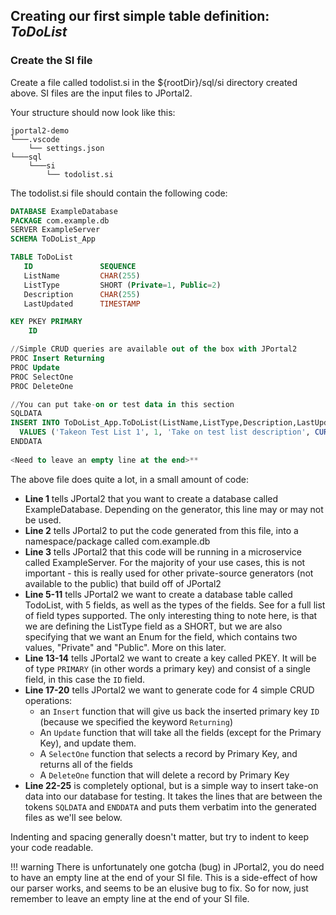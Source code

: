 
## Creating our first simple table definition: *ToDoList*

### Create the SI file  
Create a file called todolist.si in the ${rootDir}/sql/si directory created above. SI files are the input files to JPortal2.

Your structure should now look like this:
```
jportal2-demo
└───.vscode
    └── settings.json
└───sql
    └───si
        └── todolist.si
```



The todolist.si file should contain the following code:


```sql title="todolist.si" hl_lines="28"
DATABASE ExampleDatabase
PACKAGE com.example.db
SERVER ExampleServer
SCHEMA ToDoList_App

TABLE ToDoList
   ID               SEQUENCE
   ListName         CHAR(255)
   ListType         SHORT (Private=1, Public=2)
   Description      CHAR(255)
   LastUpdated      TIMESTAMP

KEY PKEY PRIMARY
    ID

//Simple CRUD queries are available out of the box with JPortal2
PROC Insert Returning
PROC Update
PROC SelectOne
PROC DeleteOne

//You can put take-on or test data in this section
SQLDATA
INSERT INTO ToDoList_App.ToDoList(ListName,ListType,Description,LastUpdated) 
  VALUES ('Takeon Test List 1', 1, 'Take on test list description', CURRENT_DATE );
ENDDATA
                                                                               
<Need to leave an empty line at the end>**
```
The above file does quite a lot, in a small amount of code:  

* **Line 1** tells JPortal2 that you want to create a database called ExampleDatabase. Depending on the generator, this line may or may not be used.      
* **Line 2** tells JPortal2 to put the code generated from this file, into a namespace/package called com.example.db  
* **Line 3** tells JPortal2 that this code will be running in a microservice called ExampleServer. For the majority of your use cases, this is not important - this is really used for other private-source generators (not available to the public) that build off of JPortal2  
* **Line 5-11** tells JPortal2 we want to create a database table called TodoList, with 5 fields, as well as the types of the fields. See <TODO> for a full list of field types supported. The only interesting thing to note here, is that we are defining the ListType field as a SHORT, but we are also specifying that we want an Enum for the field, which contains two values, "Private" and "Public". More on this later.  
* **Line 13-14** tells JPortal2 we want to create a key called PKEY. It will be of type `PRIMARY` (in other words a primary key) and consist of a single field, in this case the `ID` field.   
* **Line 17-20** tells JPortal2 we want to generate code for 4 simple CRUD operations:  
    * an `Insert` function that will give us back the inserted primary key `ID` (because we specified the keyword `Returning`)
    * An `Update` function that will take all the fields (except for the Primary Key), and update them.  
    * A `SelectOne` function that selects a record by Primary Key, and returns all of the fields  
    * A `DeleteOne` function that will delete a record by Primary Key
* **Line 22-25** is completely optional, but is a simple way to insert take-on data into our database for testing. It takes the lines that are between the tokens `SQLDATA` and `ENDDATA` and puts them verbatim into the generated files as we'll see below.

Indenting and spacing generally doesn't matter, but try to indent to keep your code readable.

!!! warning 
    There is unfortunately one gotcha (bug) in JPortal2, you do need to have an empty line at the end 
    of your SI file. This is a side-effect of how our parser works, and seems to be an elusive bug to fix. So for now,
    just remember to leave an empty line at the end of your SI file. 
